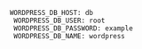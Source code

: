     WORDPRESS_DB_HOST: db
      WORDPRESS_DB_USER: root
      WORDPRESS_DB_PASSWORD: example
      WORDPRESS_DB_NAME: wordpress
